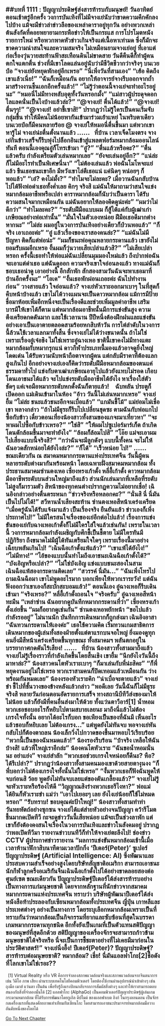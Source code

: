 ##บทที่ 1111 : ปัญญาประดิษฐ์ส่งสารท้ารบกับมนุษย์!
วันอาทิตย์
ตอนเช้าตรู่อีกครั้ง
วงการบันเทิงที่ไม่มีจางเย่นับว่าขาดความคึกคักลงไปบ้าง แม้จะมีข่าวล่าข่าวลือของเหล่าดาราอยู่ทุกวัน อย่างพวกเหล่าต้นสังกัดที่คอยพยายามกระพือข่าวให้เป็นกระแส การโปรโมตหนังรายการใหม่ หรือพวกพาดหัวข่าวเกินจริงแต่เนื้อหาเท่ามด ซึ่งก็มักจะขาดความน่าสนใจและความสมจริง ไม่เหมือนยามจางเย่อยู่ ที่เอาแต่ก่อเรื่องวุ่นวายสะท้านฟ้าสะเทือนดินไม่ขาดสาย วันดีคืนดีก็ทำผู้คนตกใจแตกตื่น ช่วงที่มีเขาโลดแล่นอยู่นับว่ามีชีวิตชีวากว่าจริงๆ
บนเวยป๋อ
“จางเย่ยังหยุดพักอยู่อีกเหรอ”
“นี่เพิ่งวันที่สามเอง”
“เฮ้อ คิดถึงเขาแล้วเนี่ย!”
“ฉันก็เหมือนกัน อยากให้อาจารย์จางรีบออกจากถ้ำมาสร้างงานชิ้นเอกอีกครั้งแล้ว!”
“ไม่รู้ว่าตอนนี้จางเย่จะทำอะไรอยู่นะ”
“หมอนี่ไม่มีทางหลับอุตุทั้งวันหรอกมั้ง”
“แม่สาวผู้ประดุจดอกไลแลคนั่นเป็นไงบ้างแล้วล่ะ?”
“@จางเย่! ตื่นได้แล้ว!”
“@จางเย่! ตื่นๆๆ!”
“@จางเย่! อย่าขี้เซาสิ!”
ปรากฏว่าไม่รู้ใครเป็นคนเริ่มจับกลุ่มขึ้น ทำให้มีคนไม่น้อยพากันเข้ามาร่วมเย้าแหย่ ในพริบตาเดียว บนเวยป๋อก็มีคนหลายร้อย @ จางเย่ให้หมอนี่ตื่นขึ้นมา
แต่พวกเขาหารู้ไม่ จางเย่น่ะตื่นตั้งนานแล้ว
……
 
ที่บ้าน
เวลาเจ็ดโมงตรง
จางเย่กินข้าวเสร็จก็รีบพุ่งไปล็อกอินเข้าสู่แพลตฟอร์มหมากล้อมออนไลน์ทันที
ตอนนี้เองคุณอู๋ก็โทรเข้ามา
“อู๋?”
“ตื่นแล้วหรือคะ?”
“ตื่นแล้วครับ กำลังเตรียมตัวเล่นหมากเลย”
“ยังจะเล่นอยู่อีก?”
“แน่ล่ะ ก็ไม่มีอะไรทำเป็นพิเศษนี่นา”
“ไม่ต้องเล่นแล้ว พ่อฉันโมโหจะแย่แล้ว ขืนเธอชนะเขาอีก มีหวังเขาไล่ตีเธอแน่ แค่นิดๆ หน่อยๆ ก็พอแล้ว”
“เอ๋? คงไม่มั้ง?”
“ทำไมจะไม่ละคะ? เมื่อวานฉันกลับบ้านไปได้ฟังพ่อด่าเธอทั้งค่ำเลย คิกๆ จริงสิ แม่ฉันให้มาถามว่าสนใจแข่งหมากล้อมอาชีพหรือเปล่า ดาราหมากล้อมก็นับว่าเป็นดารา ได้รับความสนใจมากเหมือนกัน แม่ฉันอยากให้ลองคิดดูน่ะค่ะ”
“ผมว่าไม่ดีกว่า”
“ทำไมละคะ?”
“ระดับฝีมือแบบผม ก็สู้ได้แค่กับผู้เฒ่าเก่าเกษียณอย่างพ่อเท่านั้น”
“มั่นใจในตัวเองหน่อย ฝีมือเธอดีมากต่างหากนะ”
“ไม่ล่ะ ผมอยู่ในวงการบันเทิงอย่างเดียวก็ป่วนพอแล้ว”
“ก็จริง เอาเถอะค่ะ”
“อู๋ แล้วเรื่องของเราสองคนล่ะ?”
“แม่ฉันไม่มีปัญหา ติดก็แต่พ่อน่ะ”
“ผมก็ชนะพ่อคุณหลายกระดานแล้ว เขายังไม่ยอมรับผมอีกเหรอ งั้นผมก็วุ่นวายเสียเปล่าแล้วสิ?”
“ไม่เสียเปล่าหรอก ครั้งนี้เธอทำให้พ่อแม่ฉันเปลี่ยนมุมมองใหม่แล้ว ถึงปากพ่อฉันจะเอาแต่ด่าเธอ แต่ฉันดูออก ความจริงเขาใจอ่อนลงแล้ว ทางแม่ฉันก็ชอบเธอน่าดู เอาอย่างนี้ อีกสักพัก สักสองสามวันฉันจะพาเธอมาที่บ้านอีกครั้งนะ”
“โอเค”
“งั้นเธอพักผ่อนเถอะค่ะ ฉันไปทำงานก่อน”
วางสายแล้ว
ใจอ่อนแล้ว?
จางเย่หัวเราะออกมาเบาๆ ในที่สุดก็คืบหน้าบ้างแล้ว
เขาไม่ได้วางแผนจะเป็นดาวหมากล้อม แม้การมีป้ายชื่อมาห้อยเพิ่มอีกหนึ่งจะเป็นเรื่องดีและช่วยเพิ่มมูลค่าอาชีพ เสริมบารมีให้เขาได้ก็ตาม แต่หมากล้อมอาชีพนั้นมีการแข่งขันสูง ความตึงเครียดกดดันมาก และใช้เวลานาน ปีปีหนึ่งต้องฝึกฝนและแข่งขันอย่างเอาเป็นเอาตายตลอดสามร้อยหกสิบห้าวัน การไต่ลำดับในวงการนี้ล้วนใช้เวลาแลกมาทั้งสิ้น ซึ่งจางเย่ไม่ได้ว่างขนาดนั้น ถ้าไม่ใช่เพราะเรื่องอู๋เจ๋อชิง ไม่ใช่เพราะอู๋ฉางเหอ ชาตินี้เขาคงไม่มีทางแตะหมากล้อมกับหมากรุกแน่ ดาวกีฬาประเภทนี้มองแล้วอาจดูยิ่งใหญ่ โดดเด่น ได้รับความนับหน้าถือตาจากผู้คน แต่กลับมีราคาที่ต้องแลกสูงเกินไป อีกอย่างจางเย่เองก็คิดว่าระดับฝีมือหมากล้อมของตนแค่ธรรมดาทั่วไป แข่งกับตาเฒ่าเกษียณอายุไปแล้วยังแทบไม่รอด เกือบโดนเอาชนะได้แล้ว จะไปแข่งระดับมืออาชีพได้ยังไง หาเรื่องใส่ตัวชัดๆ แค่เจอมือหมากระดับหกดั้งฉันก็ตายแล้ว!   
ฉับพลัน ประตูก็เปิดออก
แม่เดินเข้ามาในห้อง “อ้าว วันนี้ไม่เล่นหมากเหรอ”
จางเย่ยิ้ม “ไม่ล่ะ ชนะแล้วชนะอีกจนเบื่อแล้ว”
“แกมันขี้โม้” แม่ย่อมไม่เชื่อเขา พลางกล่าว “ถ้าไม่มีธุระก็รีบไปเปลี่ยนชุดซะ ตามฉันกับพ่อแกไปซื้อกับข้าว เดี๋ยวตอนเที่ยงน้องสาวทั้งสามของแกจะมาเที่ยวหา”
“จะพาผมไปซื้อกับข้าวเหรอ?”
“ใช่สิ”
“ให้ผมไปซูเปอร์มาร์เก็ต ถ้าเกิดโดนดักล้อมขึ้นมาจะทำยังไง”
“ล้อมก็ล้อมไปสิ”
“โอ๊ย แม่จะเอาผมไปเสี่ยงแบบนี้จริงสิ?”
“กว่าฉันจะมีลูกดังๆ แบบนี้ทั้งคน จะไม่ให้ฉันอวดสักหน่อยได้ยังไงล่ะ?”
“ก็ได้”
“เร็วหน่อย ไป!”
……
 
ขณะเดียวกัน
ณ สมาคมหมากกระดานแห่งประเทศจีน
วันนี้ผู้คนหลายระดับต่างมากันพร้อมหน้า
โดยเฉพาะฝั่งสมาคมหมากล้อม ทั้งประธานสมาคมซ่านตงเหอ เซี่ยงหรงเก้าดั้ง หลี่อี้เก้าดั้ง ดาวหมากล้อมมืออาชีพระดับบนส่วนใหญ่มาถึงแล้ว ส่วนนักเล่นมากที่เหลือที่ระดับไม่สูงก็มารวมตัว สีหน้าของทุกคนต่างปรากฏความไม่อยากเชื่อ!
เฉินอิงกล่าวอย่างตื่นตระหนก “ข่าวจริงหรือหลอกคะ?”
“นั่นสิ นี่ นี่มันเป็นไปไม่ได้!” สวีหานน้ำเสียงสะท้าน
ซ่านตงเหอสีหน้าเคร่งเครียด “เมื่อครู่ฉันได้รับแจ้งมาแล้ว เป็นเรื่องจริง ยืนยันแล้ว ข่าวเองก็เพิ่งประกาศไป!”
ไม่มีใครสนใจเรื่องของเย่อีกต่อไปแล้ว!
เรื่องการแข่งขันของเย่กับฉางเหอเก้าดั้งก็ไม่มีใครใส่ใจแล้วเช่นกัน!
เพราะในเวลานี้ วงการหมากล้อมกำลังเผชิญกับศึกชี้เป็นชี้ตาย ไม่มีใครทันมีปฏิกิริยา ถึงขนาดไม่มีผู้ได้ทันเตรียมใจใดๆ เพราะเรื่องนี้มาอย่างเฉียบพลันเกินไป!
“เฉินฉือเก้าดั้งแพ้แล้ว?”
“เขาแพ้ได้ยังไง!”
“ไม่มีทาง!”
“ไอ้ของแบบนั้นทำไมถึงเอาชนะเฉินฉือเก้าดั้งได้?”
“บังเอิญหรือเปล่า?”
“ไม่ใช่บังเอิญ แข่งแบบชนะสองในสาม เฉินฉือแพ้สองกระดานติดเลย”
“สวรรค์ นี่มัน…”
“ฉันเพิ่งโทรไปถามเฉินฉือมา เขาไม่พูดอะไรมาก บอกเพียงให้พวกเราระวัง! แต่ฉันฟังออกว่าเขาเองก็สะบักสะบอมแล้ว!”
ตอนนี้เอง อู๋ฉางเหอก็รีบเดินเข้ามา “จริงเหรอ?”
หลี่อี้เก้าดั้งถอนใจ “จริงครับ”
อู๋ฉางเหอสีหน้าทะมึน “เหล่าซ่าน ฉันอยากดูบันทึกหมากกระดานที่ว่า”
เซี่ยงหรงเก้าดั้งเอ่ยขึ้น “ผมก็อยากดูเช่นกัน”
ซ่านตงเหอพยักหน้า “ขอไปแล้ว กำลังรออยู่”
ไม่นานนัก บันทึกการเดินหมากก็ถูกส่งมา
เฉินอิงอาสา “ฉันทวนกระดานให้เองค่ะ”
เธอใช้ความคิด เริ่มทวนเกมสาธิตการเดินหมากของผู้เล่นทั้งสองฝ่ายตั้งแต่ตาแรกบนจอใหญ่
ยิ่งมองดูทุกคนยิ่งมีสีหน้าเคร่งเครียดขึ้นทุกขณะ ทั้งสมาคมฯ พลันตกอยู่ในบรรยากาศกดดันไร้เสียง!
……
 
ที่บ้าน
น้องสาวทั้งสามมาถึงแล้ว
จางเย่ไม่รู้เรื่องราวที่กำลังเกิดขึ้นโดยสิ้นเชิง
เขายิ้ม “นึกยังไงวันนี้ถึงมาหาล่ะ?”
น้องสาวคนโตหัวเราะเบาๆ “ก็มาเล่นกับพี่น่ะสิคะ”
“ก็พี่หยุดงานอยู่ไม่ใช่เหรอ พวกเราสามคนก็ปิดเทอมแล้วเหมือนกัน ว่างพร้อมกันหมดเลย” น้องงรองหัวเราะคิก “น่าเบื่อจะตายแล้ว”
จางเย่ขำ ชี้ไปที่ชั้นวางของข้างหลังแล้วกล่าว “พอดีเลย วันนี้ฉันก็ไม่มีธุระ จริงสิ หลายวันก่อนตอนอัดรายการเสร็จ ทางสถานีบีทีวีส่งของมาให้ไม่น้อย แล้วก็ยังมีที่คนอื่นส่งมาให้ด้วย ทั้งแว่นตาวีอาร์[1] น้ำหอม พวกเธอชอบอะไรก็หยิบไปตามสบายเลยนะ มาถึงนี่แล้วไม่ต้องเกรงใจทั้งนั้น อยากได้อะไรก็บอก ขอเพียงเป็นของที่ฉันมี เห็นอะไรแล้วชอบก็หยิบเลย ไม่ต้องเกรง…” แต่พูดยังไม่ทันจบ พอจางเย่หันกลับไปก็ต้องตาถลน
น้องเล็กวิ่งไปกวาดของขึ้นมาหอบไว้เรียบร้อย “พวกนี้เป็นของฉันหมดแล้ว!”
น้องรองรีบร้อน “บ้าจริง เหลือให้ฉันบ้างสิ! แล้วพี่ใหญ่เราอีกล่ะ”
น้องคนโตหัวเราะ “ฉันขอน้ำหอมนั่นนะ อย่าแย่ง”
จางเย่สำลัก “พวกเธอช่วยเกรงใจหน่อยก็ดีนะ? หือ? ได้รึเปล่า?”
ปรากฏว่าน้องสาวทั้งสามคนมองเขาด้วยสายตางุนงง “ก็พี่บอกว่าไม่ต้องเกรงใจทั้งนั้นไม่ใช่เหรอ”
“งั้นพวกเธอก็ฟังฉันพูดให้จบก่อนสิ ว้อย พูดยังไม่ทันจบเลยแต่ของดันเกลี้ยงแล้ว?” จางเย่ไม่รู้จะหัวเราะหรือร้องไห้ดี “วิญญาณสิงร่างพวกเธอรึไงหา?”
พ่อแม่ได้ยินก็หัวเราะขำ
แม่ว่า “เอาไปเยอะๆ เลย ยังไงเย่น้อยก็ใช้ไม่หมดหรอก”
“รับทราบ! ขอบคุณค่ะป้าใหญ่!” น้องสาวทั้งสามทำท่าวันทยหัตถ์อย่างซุกซน
จางเย่ได้แต่ส่ายหัวอย่างจนปัญญา คว้ารีโมตขึ้นมากดเปิดทีวี กะจะดูข่าววันนี้เสียหน่อย แม้จะเป็นช่วงลาพัก แต่เขาก็ยังต้องคงสนใจเรื่องในวงการบันเทิงและข่าวในสังคมอยู่
ปรากฏว่าพอเปิดทีวีมา รายงานข่าวบนทีวีก็ทำให้จางเย่ตะลึงไป!
ช่องข่าว CCTV
ผู้ประกาศข่าวรายงาน “ผลการแข่งขันหมากล้อมเช้านี้เมื่อเวลาห้านาฬิกาสิบนาทีตามเวลาปักกิ่ง ‘ปีเตอร์(Peter)’ ซูเปอร์ปัญญาประดิษฐ์ (Artificial Intelligence: AI) ซึ่งพัฒนาและประสบความสำเร็จอย่างสูงโดยบริษัทสัญชาติอเมริกา สามารถเอาชนะนักกีฬาลูกครึ่งอเมริกันจีนเฉินฉือเก้าดั้งไปได้อย่างขาดลอยสองต่อศูนย์เซต ขณะเดียวกัน ปัญญาประดิษฐ์ปีเตอร์ได้ส่งสารท้ารบอย่างเป็นทางการแก่มนุษยชาติ โดยจากหลักฐานที่นักข่าวจากสมาคมหมากกระดานแห่งประเทศจีน ทราบว่า บริษัทผู้พัฒนาปีเตอร์ได้ส่งหนังสือท้าประลองกับเซียนหมากล้อมทั้งประเทศจีน ญี่ปุ่น เกาหลีและประเทศต่างๆ อย่างเป็นทางการ โดยระบุเลือกหมากล้อมเพราะเป็นที่ทราบกันว่าหมากล้อมเป็นกิจกรรมที่ยากและซับซ้อนที่สุดในบรรดาเกมหมากกระดานทุกชนิด อีกทั้งยังเป็นเกมที่เป็นตัวแทนสติปัญญาของมนุษย์ที่สุดอีกด้วย สติปัญญาของเครื่องจักรจะสามารถก้าวข้ามมนุษยชาติได้จริงหรือ นี่จะเป็นการชี้ชะตาอย่างที่ไม่เคยมีมาก่อนในประวัติศาสตร์!”
จางเย่นิ่งอึ้ง!
ปีเตอร์(Peter)?
ปัญญาประดิษฐ์?
สารท้ารบต่อมนุษยชาติ?
หมากล้อม?
เชี่ย!
นี่มันแอลฟาโกะ[2]ชื่อดังที่โลกเขาไม่ใช่เรอะ??
 
------------------------
 
[1] Virtual Reality หรือ VR คือการจำลองสภาพแวดล้อมจริงและสภาพแวดล้อมจากจินตนาการ เช่น วิดีโอ ภาพ เสียง ผ่านระบบเทคโนโลยีคอมพิวเตอร์ โดยต้องใช้งานผ่านอุปกรณ์นำเข้าต่างๆ เช่น ถุงมือ เมาส์ แว่นตา เป็นต้น เพื่อรับรู้ถึงแรงป้อนกลับจากการสัมผัสสิ่งต่างๆ และทำให้เราสามารถตอบสนองกับสิ่งที่จำลองนั้นได้
[2] แอลฟาโกะ (AlphaGo) เป็นคอมพิวเตอร์ปัญญาประดิษฐ์ผู้เล่นเกมกระดานหมากล้อม ที่ได้รับการพัฒนาโดยกูเกิล ดีปไมด์ ของแอลฟาเบต อิงก์ ในกรุงลอนดอน เป็นจักรกลเครื่องแรกที่แสดงศักยภาพเท่าเทียมกับเซียนโกะ โดยสามารถเอาชนะปรมาจารย์หมากล้อมมือวางอันดับหนึ่งของโลกได้
 
 


[Go To Next Chapter]( ./212.md)